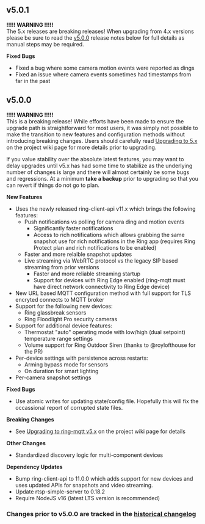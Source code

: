 ## v5.0.1
**!!!!! WARNING !!!!!**\
The 5.x releases are breaking releases!  When upgrading from 4.x versions please be sure to read the [v5.0.0](#v500) release notes below for full details as manual steps may be required.

**Fixed Bugs**
- Fixed a bug where some camera motion events were reported as dings
- Fixed an issue where camera events sometimes had timestamps from far in the past

## v5.0.0
**!!!!! WARNING !!!!!**\
This is a breaking release!  While efforts have been made to ensure the upgrade path is straightforward for most users, it was simply not possible to make the transition to new features and configuration methods without introducing breaking changes.  Users should carefully read [Upgrading to 5.x](https://github.com/tsightler/ring-mqtt/wiki/Upgrading-to-v5.x) on the project wiki page for more details prior to upgrading.

If you value stability over the absolute latest features, you may want to delay upgrades until v5.x has had some time to stabilize as the underlying number of changes is large and there will almost certainly be some bugs and regressions.  At a minimum **take a backup** prior to upgrading so that you can revert if things do not go to plan.

**New Features**
- Uses the newly released ring-client-api v11.x which brings the following features:
  - Push notifications vs polling for camera ding and motion events
    - Significantly faster notifications
    - Access to rich notifications which allows grabbing the same snapshot use for rich notifications in the Ring app (requires Ring Protect plan and rich notifications to be enabled)
  - Faster and more relaible snapshot updates
  - Live streaming via WebRTC protocol vs the legacy SIP based streaming from prior versions
    - Faster and more reliable streaming startup
    - Support for devices with Ring Edge enabled (ring-mqtt must have direct network connectivity to Ring Edge device)
- New URL based MQTT configuration method with full support for TLS encryted connects to MQTT broker
- Support for the following new devices:
  - Ring glassbreak sensors
  - Ring Floodlight Pro security cameras
- Support for additional device features:
  - Thermostat "auto" operating mode with low/high (dual setpoint) temperature range settings
  - Volume support for Ring Outdoor Siren (thanks to @roylofthouse for the PR)
- Per-device settings with persistence across restarts:
  - Arming bypass mode for sensors
  - On duration for smart lighting
- Per-camera snapshot settings

**Fixed Bugs**
- Use atomic writes for updating state/config file.  Hopefully this will fix the occassional report of corrupted state files.

**Breaking Changes**
- See [Upgrading to ring-mqtt v5.x](https://github.com/tsightler/ring-mqtt/wiki/Upgrading-to-v5.x) on the project wiki page for details

**Other Changes**
- Standardized discovery logic for multi-component devices

**Dependency Updates**
- Bump ring-client-api to 11.0.0 which adds support for new devices and uses updated APIs for snapshots and video streaming.
- Update rtsp-simple-server to 0.18.2
- Require NodeJS v16 (latest LTS version is recommended)

### Changes prior to v5.0.0 are tracked in the [historical changelog](https://github.com/tsightler/ring-mqtt/blob/main/docs/CHANGELOG-HIST.md)
